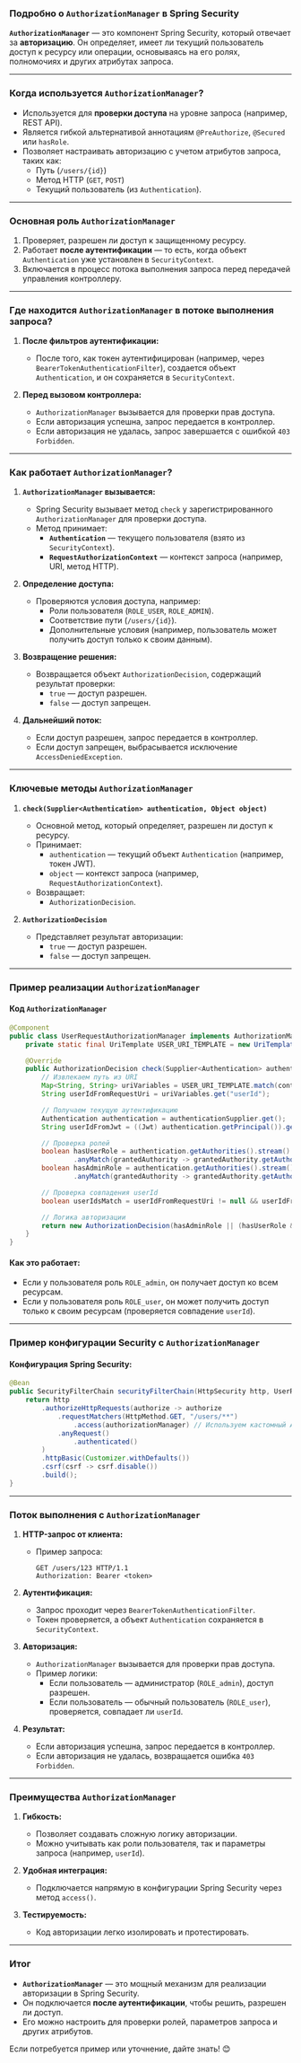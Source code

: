 ### Подробно о **`AuthorizationManager`** в Spring Security

**`AuthorizationManager`** — это компонент Spring Security, который отвечает за **авторизацию**. Он определяет, имеет ли текущий пользователь доступ к ресурсу или операции, основываясь на его ролях, полномочиях и других атрибутах запроса.

---

### **Когда используется `AuthorizationManager`?**

- Используется для **проверки доступа** на уровне запроса (например, REST API).
- Является гибкой альтернативой аннотациям `@PreAuthorize`, `@Secured` или `hasRole`.
- Позволяет настраивать авторизацию с учетом атрибутов запроса, таких как:
  - Путь (`/users/{id}`)
  - Метод HTTP (`GET`, `POST`)
  - Текущий пользователь (из `Authentication`).

---

### **Основная роль `AuthorizationManager`**
1. Проверяет, разрешен ли доступ к защищенному ресурсу.
2. Работает **после аутентификации** — то есть, когда объект `Authentication` уже установлен в `SecurityContext`.
3. Включается в процесс потока выполнения запроса перед передачей управления контроллеру.

---

### **Где находится `AuthorizationManager` в потоке выполнения запроса?**

1. **После фильтров аутентификации:**
   - После того, как токен аутентифицирован (например, через `BearerTokenAuthenticationFilter`), создается объект `Authentication`, и он сохраняется в `SecurityContext`.

2. **Перед вызовом контроллера:**
   - `AuthorizationManager` вызывается для проверки прав доступа.
   - Если авторизация успешна, запрос передается в контроллер.
   - Если авторизация не удалась, запрос завершается с ошибкой `403 Forbidden`.

---

### **Как работает `AuthorizationManager`?**

1. **`AuthorizationManager` вызывается:**
   - Spring Security вызывает метод `check` у зарегистрированного `AuthorizationManager` для проверки доступа.
   - Метод принимает:
     - **`Authentication`** — текущего пользователя (взято из `SecurityContext`).
     - **`RequestAuthorizationContext`** — контекст запроса (например, URI, метод HTTP).

2. **Определение доступа:**
   - Проверяются условия доступа, например:
     - Роли пользователя (`ROLE_USER`, `ROLE_ADMIN`).
     - Соответствие пути (`/users/{id}`).
     - Дополнительные условия (например, пользователь может получить доступ только к своим данным).

3. **Возвращение решения:**
   - Возвращается объект `AuthorizationDecision`, содержащий результат проверки:
     - `true` — доступ разрешен.
     - `false` — доступ запрещен.

4. **Дальнейший поток:**
   - Если доступ разрешен, запрос передается в контроллер.
   - Если доступ запрещен, выбрасывается исключение `AccessDeniedException`.

---

### **Ключевые методы `AuthorizationManager`**

1. **`check(Supplier<Authentication> authentication, Object object)`**
   - Основной метод, который определяет, разрешен ли доступ к ресурсу.
   - Принимает:
     - `authentication` — текущий объект `Authentication` (например, токен JWT).
     - `object` — контекст запроса (например, `RequestAuthorizationContext`).
   - Возвращает:
     - `AuthorizationDecision`.

2. **`AuthorizationDecision`**
   - Представляет результат авторизации:
     - `true` — доступ разрешен.
     - `false` — доступ запрещен.

---

### **Пример реализации `AuthorizationManager`**

#### **Код `AuthorizationManager`**
```java
@Component
public class UserRequestAuthorizationManager implements AuthorizationManager<RequestAuthorizationContext> {
    private static final UriTemplate USER_URI_TEMPLATE = new UriTemplate("/users/{userId}");

    @Override
    public AuthorizationDecision check(Supplier<Authentication> authenticationSupplier, RequestAuthorizationContext context) {
        // Извлекаем путь из URI
        Map<String, String> uriVariables = USER_URI_TEMPLATE.match(context.getRequest().getRequestURI());
        String userIdFromRequestUri = uriVariables.get("userId");

        // Получаем текущую аутентификацию
        Authentication authentication = authenticationSupplier.get();
        String userIdFromJwt = ((Jwt) authentication.getPrincipal()).getClaim("userId").toString();

        // Проверка ролей
        boolean hasUserRole = authentication.getAuthorities().stream()
                .anyMatch(grantedAuthority -> grantedAuthority.getAuthority().equals("ROLE_user"));
        boolean hasAdminRole = authentication.getAuthorities().stream()
                .anyMatch(grantedAuthority -> grantedAuthority.getAuthority().equals("ROLE_admin"));

        // Проверка совпадения userId
        boolean userIdsMatch = userIdFromRequestUri != null && userIdFromRequestUri.equals(userIdFromJwt);

        // Логика авторизации
        return new AuthorizationDecision(hasAdminRole || (hasUserRole && userIdsMatch));
    }
}
```

#### **Как это работает:**
- Если у пользователя роль `ROLE_admin`, он получает доступ ко всем ресурсам.
- Если у пользователя роль `ROLE_user`, он может получить доступ только к своим ресурсам (проверяется совпадение `userId`).

---

### **Пример конфигурации Security с `AuthorizationManager`**

#### Конфигурация Spring Security:
```java
@Bean
public SecurityFilterChain securityFilterChain(HttpSecurity http, UserRequestAuthorizationManager authorizationManager) throws Exception {
    return http
        .authorizeHttpRequests(authorize -> authorize
            .requestMatchers(HttpMethod.GET, "/users/**")
                .access(authorizationManager) // Используем кастомный AuthorizationManager
            .anyRequest()
                .authenticated()
        )
        .httpBasic(Customizer.withDefaults())
        .csrf(csrf -> csrf.disable())
        .build();
}
```

---

### **Поток выполнения с `AuthorizationManager`**

1. **HTTP-запрос от клиента:**
   - Пример запроса:
     ```http
     GET /users/123 HTTP/1.1
     Authorization: Bearer <token>
     ```

2. **Аутентификация:**
   - Запрос проходит через `BearerTokenAuthenticationFilter`.
   - Токен проверяется, а объект `Authentication` сохраняется в `SecurityContext`.

3. **Авторизация:**
   - `AuthorizationManager` вызывается для проверки прав доступа.
   - Пример логики:
     - Если пользователь — администратор (`ROLE_admin`), доступ разрешен.
     - Если пользователь — обычный пользователь (`ROLE_user`), проверяется, совпадает ли `userId`.

4. **Результат:**
   - Если авторизация успешна, запрос передается в контроллер.
   - Если авторизация не удалась, возвращается ошибка `403 Forbidden`.

---

### **Преимущества `AuthorizationManager`**

1. **Гибкость:**
   - Позволяет создавать сложную логику авторизации.
   - Можно учитывать как роли пользователя, так и параметры запроса (например, `userId`).

2. **Удобная интеграция:**
   - Подключается напрямую в конфигурации Spring Security через метод `access()`.

3. **Тестируемость:**
   - Код авторизации легко изолировать и протестировать.

---

### Итог

- **`AuthorizationManager`** — это мощный механизм для реализации авторизации в Spring Security.
- Он подключается **после аутентификации**, чтобы решить, разрешен ли доступ.
- Его можно настроить для проверки ролей, параметров запроса и других атрибутов.

Если потребуется пример или уточнение, дайте знать! 😊